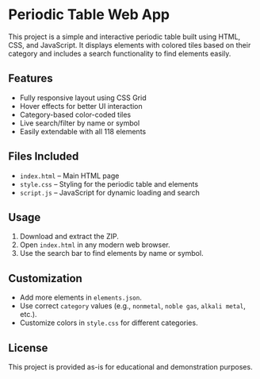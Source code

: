 # Periodic Table Web App

This project is a simple and interactive periodic table built using HTML, CSS, and JavaScript. It displays elements with colored tiles based on their category and includes a search functionality to find elements easily.

## Features

- Fully responsive layout using CSS Grid
- Hover effects for better UI interaction
- Category-based color-coded tiles
- Live search/filter by name or symbol
- Easily extendable with all 118 elements

## Files Included

- `index.html` – Main HTML page
- `style.css` – Styling for the periodic table and elements
- `script.js` – JavaScript for dynamic loading and search


## Usage

1. Download and extract the ZIP.
2. Open `index.html` in any modern web browser.
3. Use the search bar to find elements by name or symbol.

## Customization

- Add more elements in `elements.json`.
- Use correct `category` values (e.g., `nonmetal`, `noble gas`, `alkali metal`, etc.).
- Customize colors in `style.css` for different categories.

## License

This project is provided as-is for educational and demonstration purposes.
